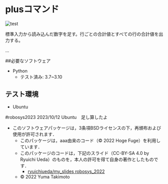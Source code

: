 # plusコマンド
![test](https://github.com/YumaTakimoto/robosys2023/actions/workflows/test.yml/badge.svg)

標準入力から読み込んだ数字を足す。行ごとの合計値とすべての行の合計値を出力する。

...

##必要なソフトウェア
* Python
  * テスト済み: 3.7~3.10

## テスト環境
* Ubuntu

#robosys2023
2023/10/12 Ubuntu　足し算したよ
* このソフトウェアパッケージは，3条項BSDライセンスの下，再頒布および使用が許可されます．
  * このパッケージは，aaa由来のコード（© 2022 Hoge Fuge）を利用しています．
  * このパッケージのコードは，下記のスライド（CC-BY-SA 4.0 by Ryuichi Ueda）のものを，本人の許可を得て自身の著作としたものです．
      * [ryuichiueda/my_slides robosys_2022](https://github.com/ryuichiueda/my_slides/tree/master/robosys_2022)
  * © 2022 Yuma Takimoto
